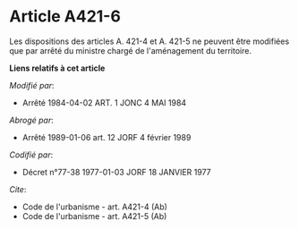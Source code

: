 # Article A421-6

Les dispositions des articles A. 421-4 et A. 421-5 ne peuvent être modifiées que par arrêté du ministre chargé de
l'aménagement du territoire.

**Liens relatifs à cet article**

_Modifié par_:

  - Arrêté 1984-04-02 ART. 1 JONC 4 MAI 1984

_Abrogé par_:

  - Arrêté 1989-01-06 art. 12 JORF 4 février 1989

_Codifié par_:

  - Décret n°77-38 1977-01-03 JORF 18 JANVIER 1977

_Cite_:

  - Code de l'urbanisme - art. A421-4 (Ab)
  - Code de l'urbanisme - art. A421-5 (Ab)
